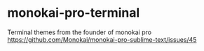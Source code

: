 # monokai-pro-terminal

Terminal themes from the founder of monokai pro https://github.com/Monokai/monokai-pro-sublime-text/issues/45
